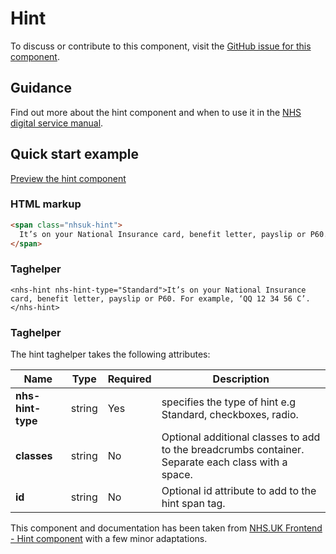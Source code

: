 ﻿# Hint

To discuss or contribute to this component, visit the [GitHub issue for this component]().

## Guidance

Find out more about the hint component and when to use it in the [NHS digital service manual](https://beta.nhs.uk/service-manual/styles-components-patterns/hint-text).

## Quick start example

[Preview the hint component]()

### HTML markup

```html
<span class="nhsuk-hint">
  It’s on your National Insurance card, benefit letter, payslip or P60. For example, ‘QQ 12 34 56 C’.
</span>
```

### Taghelper

```
<nhs-hint nhs-hint-type="Standard">It’s on your National Insurance card, benefit letter, payslip or P60. For example, ‘QQ 12 34 56 C’.</nhs-hint>
```

### Taghelper

The hint taghelper takes the following attributes:

| Name                    | Type     | Required  | Description             |
| ------------------------|----------|-----------|-------------------------|
| **nhs-hint-type**                | string   | Yes       | specifies the type of hint e.g Standard, checkboxes, radio.  |
| **classes**             | string   | No        | Optional additional classes to add to the breadcrumbs container. Separate each class with a space. |
| **id**                  | string   | No       | Optional id attribute to add to the hint span tag. |

This component and documentation has been taken from [NHS.UK Frontend - Hint component](https://github.com/nhsuk/nhsuk-frontend/tree/master/packages/components/hint) with a few minor adaptations.